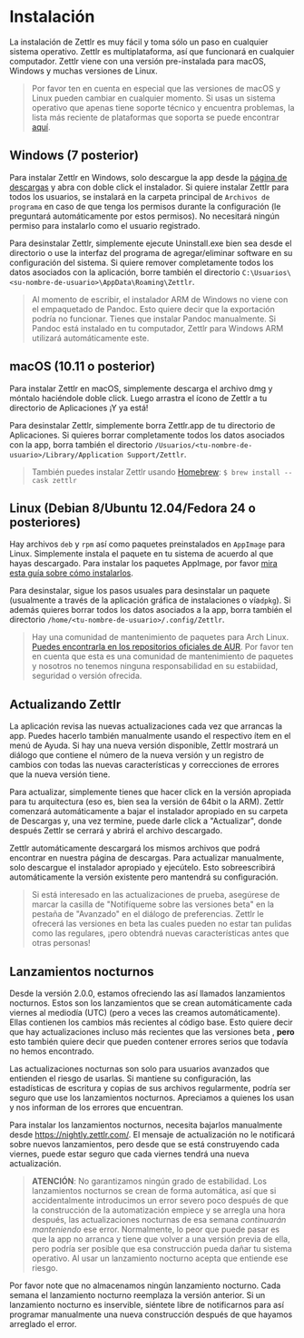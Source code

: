 # Instalación

La instalación de  Zettlr es muy fácil y toma sólo un paso en cualquier sistema operativo. Zettlr es multiplataforma, así que funcionará en cualquier computador. Zettlr viene con una versión pre-instalada para macOS, Windows y muchas versiones de Linux.

> Por favor ten en cuenta en especial que las versiones de  macOS y Linux pueden cambiar en cualquier momento. Si usas un sistema operativo que apenas tiene soporte técnico y encuentra problemas, la lista más reciente de plataformas que soporta se puede encontrar [aquí](https://www.electronjs.org/docs/tutorial/support#supported-platforms).

## Windows (7 posterior)

Para instalar Zettlr en Windows, solo descargue la app desde la [página de descargas](https://www.zettlr.com/download) y abra con doble click el instalador. Si quiere instalar Zettlr para todos los usuarios, se instalará en la carpeta principal de `Archivos de programa` en caso de que tenga los permisos durante la configuración (le preguntará automáticamente por estos permisos). No necesitará ningún permiso para instalarlo como el usuario registrado.

Para desinstalar Zettlr, simplemente ejecute Uninstall.exe bien sea desde el directorio o use la interfaz del programa de agregar/eliminar software en su configuración del sistema. Si quiere remover completamente todos los datos asociados con la aplicación, borre también el directorio `C:\Usuarios\<su-nombre-de-usuario>\AppData\Roaming\Zettlr`.

> Al momento de escribir, el instalador ARM de Windows no viene con el empaquetado de  Pandoc. Esto quiere decir que la exportación podría no funcionar. Tienes que instalar Pandoc manualmente. Si Pandoc está instalado  en tu computador, Zettlr para Windows ARM utilizará automáticamente este.

## macOS (10.11 o posterior)

Para instalar  Zettlr en macOS, simplemente descarga el archivo dmg y móntalo haciéndole doble click. Luego arrastra el ícono de Zettlr a tu directorio de Aplicaciones ¡Y ya está!

Para desinstalar Zettlr, simplemente borra  Zettlr.app de tu directorio de Aplicaciones. Si quieres borrar completamente todos los datos asociados con la app, borra también el directorio `/Usuarios/<tu-nombre-de-usuario>/Library/Application Support/Zettlr`.

> También puedes instalar Zettlr usando [Homebrew](https://formulae.brew.sh/cask/zettlr): `$ brew install --cask zettlr`

## Linux (Debian 8/Ubuntu 12.04/Fedora 24 o posteriores)

Hay  archivos `deb` y `rpm` así como paquetes preinstalados en `AppImage` para Linux.  Simplemente instala el paquete en tu sistema de acuerdo al que hayas descargado. Para instalar los paquetes AppImage, por favor [mira esta guía sobre cómo instalarlos](https://appimage.org/).

Para desinstalar, sigue los pasos usuales para desinstalar un paquete (usualmente a través de la aplicación gráfica de instalaciones o vía`dpkg`).  Si además quieres borrar todos los datos asociados a la app, borra también el directorio `/home/<tu-nombre-de-usuario>/.config/Zettlr`.

> Hay una comunidad de mantenimiento de paquetes para Arch Linux. [Puedes encontrarla en los repositorios oficiales de  AUR](https://aur.archlinux.org/packages/zettlr-bin/). Por favor ten en cuenta que esta es una comunidad de mantenimiento de paquetes y nosotros no tenemos ninguna responsabilidad en su estabiidad, seguridad o versión ofrecida.

## Actualizando Zettlr

La aplicación revisa las nuevas actualizaciones cada vez que arrancas la app. Puedes hacerlo también manualmente usando el respectivo ítem en el menú de Ayuda. Si hay una nueva versión disponible,  Zettlr mostrará un diálogo que contiene el número de la nueva versión y un registro de cambios con todas las nuevas características y correcciones de errores que la nueva versión tiene.

Para actualizar, simplemente tienes que hacer click en la versión apropiada para tu arquitectura (eso es, bien sea la versión de  64bit o la ARM). Zettlr comenzará automáticamente a bajar el instalador apropiado en su carpeta de Descargas y, una vez termine, puede darle  click a "Actualizar", donde después  Zettlr se cerrará y abrirá el archivo descargado.

Zettlr automáticamente descargará los mismos archivos que podrá encontrar en nuestra página de descargas. Para actualizar manualmente, solo descargue el instalador apropiado y ejecútelo. Esto sobreescribirá automáticamente la versión existente pero mantendrá su configuración.

> Si está interesado en las actualizaciones de prueba, asegúrese de marcar la casilla de "Notifíqueme sobre las versiones beta" en la pestaña de "Avanzado" en el diálogo de preferencias. Zettlr le ofrecerá las versiones en beta las cuales pueden no estar tan pulidas como las regulares, ¡pero obtendrá nuevas características antes que otras personas!

## Lanzamientos nocturnos

Desde la versión 2.0.0, estamos ofreciendo las así llamados lanzamientos nocturnos. Estos son los lanzamientos que se crean automáticamente cada viernes al mediodía (UTC) (pero a veces las creamos automáticamente).  Ellas contienen los cambios más recientes al código base. Esto quiere decir que hay actualizaciones incluso más recientes que las versiones beta , **pero** esto también quiere decir que pueden contener errores serios que todavía no hemos encontrado.

Las actualizaciones nocturnas son solo para usuarios avanzados que entienden el riesgo de usarlas. Si mantiene su configuración, las estadísticas de escritura y copias de sus archivos regularmente,  podría ser seguro que use los lanzamientos nocturnos. Apreciamos a quienes los usan y nos informan de los errores que encuentran.

Para instalar los lanzamientos nocturnos, necesita bajarlos manualmente desde <https://nightly.zettlr.com/>. El mensaje de actualización no le notificará sobre nuevos lanzamientos, pero desde que se está construyendo cada viernes, puede estar seguro que cada viernes tendrá una nueva actualización.

> **ATENCIÓN**: No garantizamos ningún grado de estabilidad. Los lanzamientos nocturnos se crean de forma automática, así que si accidentalmente introducimos un error severo poco después de que la construcción de la automatización empiece y se arregla una hora después, las actualizaciones nocturnas de esa semana _continuarán manteniendo_ ese error. Normalmente, lo peor que puede pasar es que la app no arranca y tiene que volver a una versión previa de ella, pero podría ser posible que esa construcción pueda dañar tu sistema operativo. Al usar un lanzamiento nocturno acepta que entiende ese riesgo.

Por favor note que no almacenamos ningún lanzamiento nocturno. Cada semana el lanzamiento nocturno reemplaza la versión anterior. Si un lanzamiento nocturno es inservible, siéntete libre de notificarnos para así programar manualmente una nueva construcción después de que hayamos arreglado el error.
